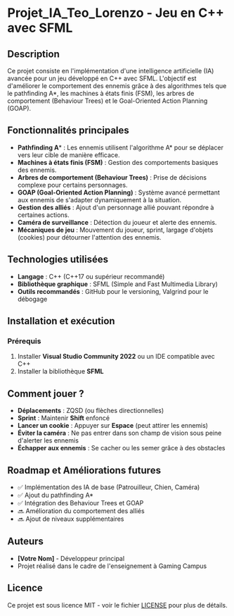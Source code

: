 # Projet_IA_Teo_Lorenzo - Jeu en C++ avec SFML

## Description
Ce projet consiste en l'implémentation d'une intelligence artificielle (IA) avancée pour un jeu développé en C++ avec SFML. L'objectif est d'améliorer le comportement des ennemis grâce à des algorithmes tels que le pathfinding A*, les machines à états finis (FSM), les arbres de comportement (Behaviour Trees) et le Goal-Oriented Action Planning (GOAP).

## Fonctionnalités principales
- **Pathfinding A*** : Les ennemis utilisent l'algorithme A* pour se déplacer vers leur cible de manière efficace.
- **Machines à états finis (FSM)** : Gestion des comportements basiques des ennemis.
- **Arbres de comportement (Behaviour Trees)** : Prise de décisions complexe pour certains personnages.
- **GOAP (Goal-Oriented Action Planning)** : Système avancé permettant aux ennemis de s'adapter dynamiquement à la situation.
- **Gestion des alliés** : Ajout d'un personnage allié pouvant répondre à certaines actions.
- **Caméra de surveillance** : Détection du joueur et alerte des ennemis.
- **Mécaniques de jeu** : Mouvement du joueur, sprint, largage d'objets (cookies) pour détourner l'attention des ennemis.

## Technologies utilisées
- **Langage** : C++ (C++17 ou supérieur recommandé)
- **Bibliothèque graphique** : SFML (Simple and Fast Multimedia Library)
- **Outils recommandés** : GitHub pour le versioning, Valgrind pour le débogage

## Installation et exécution
### Prérequis
1. Installer **Visual Studio Community 2022** ou un IDE compatible avec C++
2. Installer la bibliothèque **SFML**

## Comment jouer ?
- **Déplacements** : ZQSD (ou flèches directionnelles)
- **Sprint** : Maintenir **Shift** enfoncé
- **Lancer un cookie** : Appuyer sur **Espace** (peut attirer les ennemis)
- **Éviter la caméra** : Ne pas entrer dans son champ de vision sous peine d'alerter les ennemis
- **Échapper aux ennemis** : Se cacher ou les semer grâce à des obstacles

## Roadmap et Améliorations futures
- ✅ Implémentation des IA de base (Patrouilleur, Chien, Caméra)
- ✅ Ajout du pathfinding A*
- ✅ Intégration des Behaviour Trees et GOAP
- 🔜 Amélioration du comportement des alliés
- 🔜 Ajout de niveaux supplémentaires

## Auteurs
- **[Votre Nom]** - Développeur principal
- Projet réalisé dans le cadre de l'enseignement à Gaming Campus

## Licence
Ce projet est sous licence MIT - voir le fichier [LICENSE](LICENSE) pour plus de détails.

